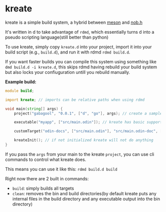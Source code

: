 # kreate

kreate is a simple build system, a hybrid between [meson](https://github.com/mesonbuild/meson) and [nob.h](https://github.com/tsoding/nob.h)

It's written in d to take advantage of `rdmd`, which essentially turns d into a pseudo scripting language(still better than python)

To use kreate, simply copy `kreate.d` into your project, import it into your build script (e.g., `build.d`), and run it with rdmd `rdmd build.d`.

If you want faster builds you can compile this system using something like `dmd build.d -i kreate.d`, this skips rdmd having rebuild your build system but also locks your confiuguration untill you rebuild manually.

**Example build:**

```d
module build;

import kreate; // imports can be relative paths when using rdmd

void main(string[] args) {
    project("gabagool", "0.0.1", ["d", "go"], args); // create a sample project

    executable("myapp", ["src/main.odin"]); // kreate has basic support for d, go and odin, anything else requires using custom targets

    customTarget("odin-docs", ["src/main.odin"], "src/main.odin-doc", ["odin", "doc", "src", "-out:main"]);

    kreateInit(); // if not initialized kreate will not do anything
}
```

If you pass the `args` from your main to the kreate `project`, you can use cli commands to control what kreate does.

This means you can use it like this: `rdmd build.d build`

Right now there are 2 built in commands:

- `build`: simply builds all targets
- `clean`: removes the bin and build directories(by default kreate puts any internal files in the build directory and any executable output into the bin directory)